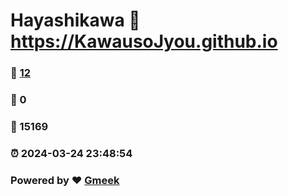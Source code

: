# Hayashikawa :link: https://KawausoJyou.github.io 
### :page_facing_up: [12](https://KawausoJyou.github.io/tag.html) 
### :speech_balloon: 0 
### :hibiscus: 15169 
### :alarm_clock: 2024-03-24 23:48:54 
### Powered by :heart: [Gmeek](https://github.com/Meekdai/Gmeek)
